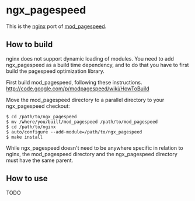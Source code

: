 # ngx_pagespeed

This is the [nginx](http://nginx.org/) port of
[mod_pagespeed](https://developers.google.com/speed/pagespeed/).

## How to build

nginx does not support dynamic loading of modules. You need to add
ngx_pagespeed as a build time dependency, and to do that you have to first build
the pagespeed optimization library.

First build mod_pagespeed, following these instructions.
  http://code.google.com/p/modpagespeed/wiki/HowToBuild

Move the mod_pagespeed directory to a parallel directory to your ngx_pagespeed
checkout:

    $ cd /path/to/ngx_pagespeed
    $ mv /where/you/built/mod_pagespeed /path/to/mod_pagespeed
    $ cd /path/to/nginx
    $ auto/configure --add-module=/path/to/ngx_pagespeed
    $ make install

While ngx_pagespeed doesn't need to be anywhere specific in relation to nginx,
the mod_pagespeed directory and the ngx_pagespeed directory must have the same
parent.

## How to use

TODO
